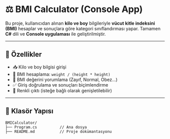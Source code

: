 # ⚖️ BMI Calculator (Console App)

Bu proje, kullanıcıdan alınan **kilo ve boy** bilgileriyle **vücut kitle indeksini (BMI)** hesaplar ve sonuçlara göre kategori sınıflandırması yapar. Tamamen **C#** dili ve **Console uygulaması** ile geliştirilmiştir.

---

## 🚀 Özellikler

- 📥 Kilo ve boy bilgisi girişi  
- 🔢 BMI hesaplama: `weight / (height * height)`  
- 🧠 BMI değerini yorumlama (Zayıf, Normal, Obez...)  
- ✅ Giriş doğrulama ve sonuçları biçimlendirme  
- 🎨 Renkli çıktı (isteğe bağlı olarak genişletilebilir)

---

## 📁 Klasör Yapısı

```plaintext
BMICalculator/
├── Program.cs          // Ana dosya
├── README.md           // Proje dokümantasyonu
